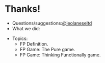 # Thanks!

+ Questions/suggestions:<a href="https://twitter.com/leolaneseltd">@leolaneseltd</a>
+ What we did:
- Topics: 
  - FP Definition.
  - FP Game: The Pure game.
  - FP Game: Thinking Functionally game.
  
